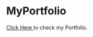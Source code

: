 # MyPortfolio
<html>
<head> </head>
<body> <a href="https://singhrash23.github.io/MyPortfolio/">Click Here </a>to check my Portfolio.</body>
</html>
